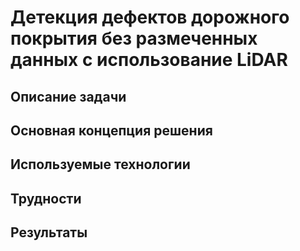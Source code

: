 # Детекция дефектов дорожного покрытия без размеченных данных с использование LiDAR

## Описание задачи

## Основная концепция решения

## Используемые технологии

## Трудности

## Результаты
